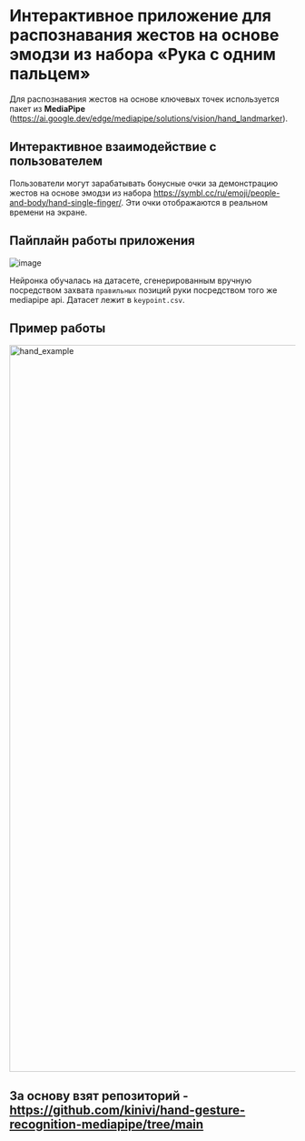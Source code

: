 # Интерактивное приложение для распознавания жестов на основе эмодзи из набора «Рука с одним пальцем»

Для распознавания жестов на основе ключевых точек используется пакет из **MediaPipe** (https://ai.google.dev/edge/mediapipe/solutions/vision/hand_landmarker).

## Интерактивное взаимодействие с пользователем

Пользователи могут зарабатывать бонусные очки за демонстрацию жестов на основе эмодзи из набора https://symbl.cc/ru/emoji/people-and-body/hand-single-finger/. Эти очки отображаются в реальном времени на экране.

## Пайплайн работы приложения
![image](https://github.com/user-attachments/assets/755f312f-2295-4b3d-bcf0-47c46815749a)

Нейронка обучалась на датасете, сгенерированным вручную посредством захвата `правильных` позиций руки посредством того же mediapipe api.
Датасет лежит в `keypoint.csv`.

## Пример работы
<img width="1278" alt="hand_example" src="https://github.com/user-attachments/assets/7562a767-e97c-42a5-9b48-9294a65effc5">

## За основу взят репозиторий  - https://github.com/kinivi/hand-gesture-recognition-mediapipe/tree/main
